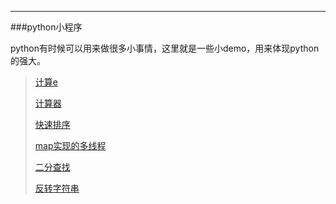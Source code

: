 ---
###python小程序

python有时候可以用来做很多小事情，这里就是一些小demo，用来体现python的强大。

>
>[计算e](https://github.com/ranlei/pythondemo/blob/master/e.py)
>
>[计算器](https://github.com/ranlei/pythondemo/blob/master/cacl.py)
>
>[快速排序](https://github.com/ranlei/pythondemo/blob/master/quicksort.py)
>
>[map实现的多线程](https://github.com/ranlei/pythondemo/blob/master/testmap.py)
>
>[二分查找](https://github.com/ranlei/pythondemo/blob/master/binary_search.py)
>
>[反转字符串](https://github.com/ranlei/pythondemo/blob/master/reverse_string.py)

